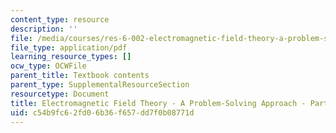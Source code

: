 ```yaml
---
content_type: resource
description: ''
file: /media/courses/res-6-002-electromagnetic-field-theory-a-problem-solving-approach-spring-2008/c54b9fc62fd06b36f657dd7f0b08771d_MITRES_6_002S08_Part1.pdf
file_type: application/pdf
learning_resource_types: []
ocw_type: OCWFile
parent_title: Textbook contents
parent_type: SupplementalResourceSection
resourcetype: Document
title: Electromagnetic Field Theory - A Problem-Solving Approach - Part 1
uid: c54b9fc6-2fd0-6b36-f657-dd7f0b08771d
---
```

